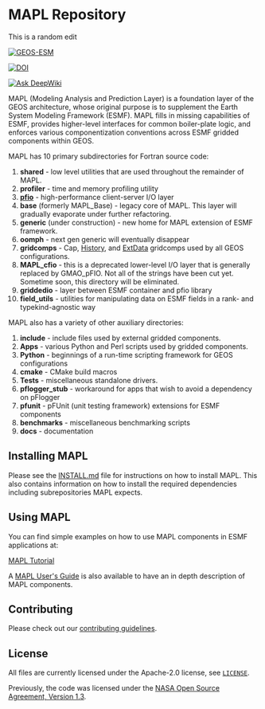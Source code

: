 # MAPL Repository

This is a random edit

[![GEOS-ESM](https://circleci.com/gh/GEOS-ESM/MAPL.svg?style=svg)](https://app.circleci.com/pipelines/github/GEOS-ESM/MAPL)

[![DOI](https://zenodo.org/badge/195083467.svg)](https://zenodo.org/badge/latestdoi/195083467)

[![Ask DeepWiki](https://deepwiki.com/badge.svg)](https://deepwiki.com/GEOS-ESM/MAPL)

MAPL (Modeling Analysis and Prediction Layer) is a foundation layer of the GEOS architecture, whose original purpose is to supplement the Earth System Modeling Framework (ESMF).   MAPL fills in missing capabilities of ESMF, provides higher-level interfaces for common boiler-plate logic, and enforces various componentization conventions across ESMF gridded components within GEOS.

MAPL has 10 primary subdirectories for Fortran source code:

1. **shared** - low level utilities that are used throughout the remainder of MAPL.
2. **profiler** - time and memory profiling utility
3. [**pfio**](https://github.com/GEOS-ESM/MAPL/tree/main/pfio) - high-performance client-server I/O layer
4. **base** (formerly MAPL_Base) - legacy core of MAPL.   This layer will gradually evaporate under further refactoring.
5. **generic** (under construction) - new home for MAPL extension of ESMF framework.
6. **oomph** - next gen generic will eventually disappear
7. **gridcomps** - Cap, [History](https://github.com/GEOS-ESM/MAPL/tree/main/gridcomps/History), and [ExtData](https://github.com/GEOS-ESM/MAPL/tree/main/gridcomps/ExtData2G) gridcomps used by all GEOS configurations.
8. **MAPL_cfio** - this is a deprecated lower-level I/O layer that is generally replaced by GMAO_pFIO.    Not all of the strings have been cut yet.  Sometime soon, this directory will be eliminated.
9. **griddedio** - layer between ESMF container and pfio library
10. **field_utils** - utilities for manipulating data on ESMF fields in a rank- and typekind-agnostic way


MAPL also has a variety of other auxiliary directories:

1. **include** - include files used by external gridded components.
2. **Apps** - various Python and Perl scripts used by gridded components.
3. **Python** - beginnings of a run-time scripting framework for GEOS configurations
4. **cmake** - CMake build macros
5. **Tests** - miscellaneous standalone drivers.
6. **pflogger_stub** - workaround for apps that wish to avoid a dependency on pFlogger
7. **pfunit** - pFUnit (unit testing framework) extensions for ESMF components
8. **benchmarks** - miscellaneous benchmarking scripts
9. **docs** - documentation

## Installing MAPL

Please see the [INSTALL.md](INSTALL.md) file for instructions on how to install
MAPL. This also contains information on how to install the required dependencies
including subrepositories MAPL expects.

## Using MAPL

You can find simple examples on how to use MAPL components in ESMF applications at:

[MAPL Tutorial](https://github.com/GEOS-ESM/MAPL/blob/main/docs/tutorial/README.md)

A [MAPL User's Guide](https://github.com/GEOS-ESM/MAPL/blob/main/docs/user_guide/README.md) is also available to have an in depth description of MAPL components.

## Contributing

Please check out our [contributing guidelines](CONTRIBUTING.md).

## License

All files are currently licensed under the Apache-2.0 license, see [`LICENSE`](LICENSE).

Previously, the code was licensed under the [NASA Open Source Agreement, Version 1.3](LICENSE-NOSA).

